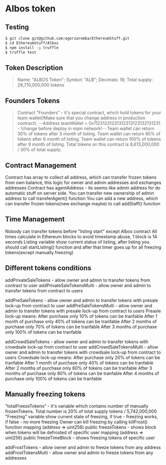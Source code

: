 # Albos token

## Testing

```sh
$ git clone git@github.com:egorzaremba/EthereumStuff.git
$ cd EthereumStuff/Albos
$ npm install -g truffle
$ truffle test
```

## Token Description

> Name: "ALBOS Token";
> Symbol: "ALB";
> Decimals: 18;
> Total supply: 28,710,000,000 tokens


## Founders Tokens

> Contract "Founders" - it's special contract, which hold tokens for your team wallet(!Make sure that you change address in production contract).
⋅⋅⋅Address teamWallet = 0x11231231231312313123132131231 - !change before deploy in main network!⋅⋅⋅
> Team wallet can return 30% of tokens after 3 month of listing.
> Team wallet can return 65% of tokens after 6 month of listing.
> Team wallet can return 100% of tokens after 9 month of listing.
> Total tokens on this contract is 8,613,000,000 / 30% of total supply.


## Contract Management

Contract has array to collect all address, which can transfer frozen tokens from own balance, this logic for owner and admin addresses and exchanges addresses
Contract has agentAddress - its seems like admin address for do automatic stuff on server side. You can transfer new ownership of admin address to call transferAgent() function
You can add a new address, which can transfer frozen tokens(new exchange maybe) to call addStaff() function


## Time Management

Nobody can transfer tokens before "listing start" except Albos contract
All times calculate in Ethereum blocks to avoid timestamp abuse, 1 block is 14 seconds
Listing variable show current status of listing, after listing you should call startListing() function and after that timer goes up for all freezing tokens(except manually freezing)


## Different tokens conditions

addPrivateSaleTokens - allow owner and admin to transfer tokens from contract to user
addPrivateSaleTokensMulti - allow owner and admin to transfer tokens from contract to users

addPreSaleTokens - allow owner and admin to transfer tokens with presale lock-up from contract to user
addPreSaleTokensMulti - allow owner and admin to transfer tokens with presale lock-up from contract to users
Preasle lock-up means:
After purchase only 10% of tokens can be tranfable
After 1 month of purchase only 40% of tokens can be tranfable
After 2 months of purchase only 70% of tokens can be tranfable
After 3 months of purchase only 100% of tokens can be tranfable

addCrowdSaleTokens - allow owner and admin to transfer tokens with crowdsale lock-up from contract to user
addCrowdSaleTokensMulti - allow owner and admin to transfer tokens with crowdsale lock-up from contract to users
Crowdsale lock-up means:
After purchase only 20% of tokens can be tranfable
After 1 month of purchase only 40% of tokens can be tranfable
After 2 months of purchase only 60% of tokens can be tranfable
After 3 months of purchase only 80% of tokens can be tranfable
After 4 months of purchase only 100% of tokens can be tranfable


## Manually freezing tokens

"totalFreezeTokens" - it's variable which contains number of manually frozenTokens. Total number is 20% of total supply tokens / 5,742,000,000 
"Freezing" variable show current state of freezing, if true - freezing works, if false - no more freezing
Owner can kill freezing by calling killFrost() function
mapping (address => uint256) public freezeTokens - shows block when tokens will be defrosted of specific user
mapping (address => uint256) public freezeTimeBlock - shows freezing tokens of specific user

addFrostTokens - allow owner and admin to freeze tokens from any address
addFrostTokensMulti - allow owner and admin to freeze tokens from any addresses

